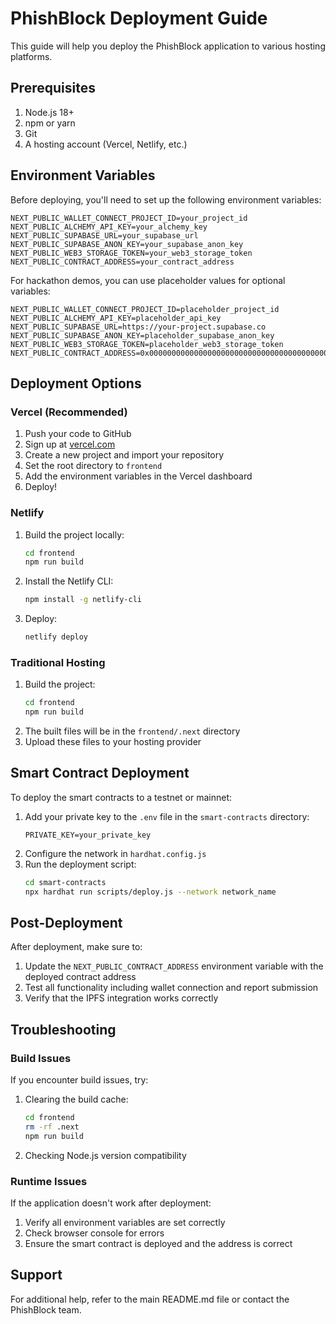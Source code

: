 # PhishBlock Deployment Guide

This guide will help you deploy the PhishBlock application to various hosting platforms.

## Prerequisites

1. Node.js 18+
2. npm or yarn
3. Git
4. A hosting account (Vercel, Netlify, etc.)

## Environment Variables

Before deploying, you'll need to set up the following environment variables:

```env
NEXT_PUBLIC_WALLET_CONNECT_PROJECT_ID=your_project_id
NEXT_PUBLIC_ALCHEMY_API_KEY=your_alchemy_key
NEXT_PUBLIC_SUPABASE_URL=your_supabase_url
NEXT_PUBLIC_SUPABASE_ANON_KEY=your_supabase_anon_key
NEXT_PUBLIC_WEB3_STORAGE_TOKEN=your_web3_storage_token
NEXT_PUBLIC_CONTRACT_ADDRESS=your_contract_address
```

For hackathon demos, you can use placeholder values for optional variables:

```env
NEXT_PUBLIC_WALLET_CONNECT_PROJECT_ID=placeholder_project_id
NEXT_PUBLIC_ALCHEMY_API_KEY=placeholder_api_key
NEXT_PUBLIC_SUPABASE_URL=https://your-project.supabase.co
NEXT_PUBLIC_SUPABASE_ANON_KEY=placeholder_supabase_anon_key
NEXT_PUBLIC_WEB3_STORAGE_TOKEN=placeholder_web3_storage_token
NEXT_PUBLIC_CONTRACT_ADDRESS=0x0000000000000000000000000000000000000000
```

## Deployment Options

### Vercel (Recommended)

1. Push your code to GitHub
2. Sign up at [vercel.com](https://vercel.com)
3. Create a new project and import your repository
4. Set the root directory to `frontend`
5. Add the environment variables in the Vercel dashboard
6. Deploy!

### Netlify

1. Build the project locally:
   ```bash
   cd frontend
   npm run build
   ```
2. Install the Netlify CLI:
   ```bash
   npm install -g netlify-cli
   ```
3. Deploy:
   ```bash
   netlify deploy
   ```

### Traditional Hosting

1. Build the project:
   ```bash
   cd frontend
   npm run build
   ```
2. The built files will be in the `frontend/.next` directory
3. Upload these files to your hosting provider

## Smart Contract Deployment

To deploy the smart contracts to a testnet or mainnet:

1. Add your private key to the `.env` file in the `smart-contracts` directory:
   ```env
   PRIVATE_KEY=your_private_key
   ```
2. Configure the network in `hardhat.config.js`
3. Run the deployment script:
   ```bash
   cd smart-contracts
   npx hardhat run scripts/deploy.js --network network_name
   ```

## Post-Deployment

After deployment, make sure to:

1. Update the `NEXT_PUBLIC_CONTRACT_ADDRESS` environment variable with the deployed contract address
2. Test all functionality including wallet connection and report submission
3. Verify that the IPFS integration works correctly

## Troubleshooting

### Build Issues

If you encounter build issues, try:

1. Clearing the build cache:
   ```bash
   cd frontend
   rm -rf .next
   npm run build
   ```

2. Checking Node.js version compatibility

### Runtime Issues

If the application doesn't work after deployment:

1. Verify all environment variables are set correctly
2. Check browser console for errors
3. Ensure the smart contract is deployed and the address is correct

## Support

For additional help, refer to the main README.md file or contact the PhishBlock team.
